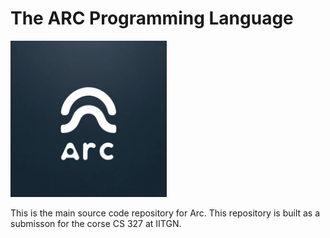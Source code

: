 # The ARC Programming Language

<img src="image.png" alt="arc-logo" width="250"/>  

This is the main source code repository for Arc. This repository is built as a submisson for the corse CS 327 at IITGN.  
